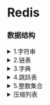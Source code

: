 <h1>Redis</h1>
<h3>数据结构</h3>
<details><summary>1.字符串</summary>
<li>redis中的字符串是动态字符串，叫SDS
  <li><b>redis中用到sds的地方</b>：1.字符串对象：除了字符串值对象外，所有的键值对的键都是字符串对象；2.AOF持久化的输入缓冲区是用SDS实现的
  <li><b>SDS的内部结构</b>：<br>(i) buf数组，是一个char类型数组，记录字符串内容。<br>(ii) free属性，int类型，记录buf数组中没有使用的字节的数量。<br>(iii) len属性记录已经使用的字节数量。
  <li><b>SDS和C字符串的区别</b>：
    <br>(i) C字符串需要<b>O（n）</b>获取字符串<b>长度</b>；而SDS只需要<b>O（1）</b>获取字符串<b>长度</b>。
    <br>(ii) C字符串API操作<b>不安全</b>，可能会造成缓冲区溢出；而SDS API操作<b>安全</b>，因为在修改字符串前，会先判断会不会造成字符串缓冲区溢出，如果会的话就会先扩展字符串再修改。
    <br>(iii) SDS的<b>内存重分配</b>次数比C字符串<b>少</b>，这个得益于两个策略——<br>
     &nbsp&nbsp&nbsp&nbsp &nbsp&nbsp(1) 第一个是空间预分配策略，就是API对字符串进行扩展的时候，会分配额外的未使用空间，分配空间的大小取决于SDS的长度：如果SDS的长度小于1MB，那么分配的大小就是同样长度的字符串len属性的长度；如果SDS的长度大于1MB，那么分配的大小就是1MB。
      <br>&nbsp&nbsp&nbsp&nbsp&nbsp&nbsp(2) 第二个是惰性空间释放策略，API在对字符串进行缩短操作的时候，不会释放空闲的未使用空间，而是通过free属性记录未保存的空间长度，以便进行扩展的时候就不用再重分配空间了。（当然API也支持手动释放未保存空间的操作）
    <br>(iv) SDS buf数组保存的<b>数据类型</b>比C字符串<b>更丰富</b>。C字符串只能保存ASCII数据，且不能保存空字符，C字符串遇到的第一个空字符会被视作字符串的结束标志；而SDS不仅能保存ASCII数据，还能保存空字符，以及图片、音频等二进制数据，更加丰富。
    <br>(v) C字符串相较于SDS字符串的唯一好处是，C字符串能使用<b>全部</b>的<b><string.h></b>库中的函数，而SDS只能兼容<b部分</b><string.h>库中的函数。
</details>
    <details><summary>2.链表</summary>
      <li>Redis中的链表是list结构体，里面有指向表头的指针head，和指向表尾的指针tail，类型是listnode类型。然后还有一个记录所含节点数的len属性，是unsigned long类型的，以及三个成员函数：dup复制节点函数、free释放节点函数和match对比节点函数，类型都是void*无类型指针，目的是为了实现链表的多态。
       <li>然后链表的每个节点listnode串联成链表，然后这链表是双端无环，也就是每个节点都有指向前一个节点的prev指针和指向后一个节点的next指针。最后节点存储是值是void*无类型指针，指向存储的值对象，也是为了实现多态。
</details>
<details><summary>3.字典</summary>
  <li>Redis中的字典的实现我自己把它分为三层：最低层是单向链表，也可以说哈希表节点，链表中的每个元素都是一个键值对，每个单向链表就是一个哈希表节点；哈希表节点数组构成哈希表，所以第二层是哈希表；最后由两个哈希表形成一个字典，这才形成了顶层结构字典。
  <li>然后在添加一个键值对的时候，字典通过哈希算法往哈希表中添加节点。期间根据字典维护的负载因子判断是否进行rehash，也就是重新散列。
    <br><b>下面我可以来为刚刚提到的每个概念进行展开讲解包括rehash的方式和使用哈希算法插入键值对的一些关键点</b>:
    <li>首先是最外层的字典，他是一个dict结构体：<br>&nbsp&nbsp&nbsp&nbsp（1）其中type属性是一个指向dictType结构的指针，这个dictType结构封装了各种操作特定类型的键值对的函数。<br>&nbsp&nbsp&nbsp&nbsp（2）dict结构体中还有一个private属性，这个属性保存了需要传给dictType结构中特定类型函数的可选参数。<br>&nbsp&nbsp&nbsp&nbsp（3）另外dict结构体中还含有一个rehashidx属性，记录rehash进行时的当前索引，当没有进行rehash时，它的值是-1<br>&nbsp&nbsp&nbsp&nbsp（4）除此之外就是他的核心结构:ht数组，是一个哈希表数组，且数组大小固定是2，也就是说存储两个哈希表——哈希表[0]和哈希表[1],类型都是dictht结构体，哈希表0用于存储键值对，哈希表1用于rehash。
    <li>然后是第二层——哈希表，也就是刚刚讲到的dictht结构体:
      <br>&nbsp&nbsp&nbsp&nbsp（1）dictht结构体有三个属性:size、sizemask、used，都是unsigned long类型的。其中size记录哈希表的大小，sizemask记录哈希表大小掩码用于计算加入键值对时的索引，sizemask总是等于size-1，used记录哈希表中已有节点的数量。
      <br>&nbsp&nbsp&nbsp&nbsp（2）除此之外就是dictht结构体的核心——table数组，是一个指针数组，每个指针元素都指向一个哈希表节点。
    <li>那么就到了第三层，最低层——哈希表节点，哈希表节点是dictEntry结构体:
      <br>&nbsp&nbsp&nbsp&nbsp（1）dictEntry结构体有两个属性和一个指针，指针就是next指针，指向下一个dictEntry结构体，也就是通过next指针形成了单向链表解决哈希冲突。
      <br>&nbsp&nbsp&nbsp&nbsp（2）dictEntry的两个属性分别是key和v，key就是键值对的键，是void*无类型指针，指向键对象；v就是键值对的值，是一个union集合，可选类型有void*无类型指针、uint64_t和int64_t
      <br><b>以上这就是整个字典结构上的组成</b>。
     <li>之后我再讲一下加入键值对的步骤，加入键值对就三步:
       <br>&nbsp&nbsp&nbsp&nbsp（1）首先是通过调用dictType中的函数计算键的hash值，通过MurmurHash2算法。<br>&nbsp&nbsp&nbsp&nbsp（2）第二步是将sizemask和哈希值进行按位与运算得出要插入的索引值。<br>&nbsp&nbsp&nbsp&nbsp（3）第三步就是通过计算出的索引值，找到当前允许键值对的哈希表的索引，把键值对插入到那个索引的单向链表的表头，就完毕了。<br>
       <b>最后再讲下Rehash</b>
     <li>
       字典在不断扩充或者减少的时候需要进行rehash来调整哈希表结构。字典通过判断负载因子和服务器当前的运行情况来判断是否进行rehash。负载因子=正在使用的哈希表的used属性除以size属性。
       <br>&nbsp&nbsp&nbsp&nbsp&nbsp&nbsp（1）当服务器没有进行BGSAVE命令或者BGREWRITER命令的时候，如果负载因子>=1就执行rehash扩展操作。
       <br>&nbsp&nbsp&nbsp&nbsp&nbsp&nbsp（2）当服务器正在执行BGSAVE命令或者BGREWRITER命令的时候，如果负载因子>=5就执行rehash扩展操作。
       <br>&nbsp&nbsp&nbsp&nbsp&nbsp&nbsp（3）当负载因子<=0.1的时候，程序会自动开始对哈希表进行rehash收缩操作
    <li>rehash的步骤不是一次性的，而是分多次、渐进式地进行，rehash的步骤有四步:
       <br>&nbsp&nbsp&nbsp&nbsp（1）第一步是为哈希表1分配足够的空间：如果执行的是扩展操作，你们哈希表1的空间大小为第一个>=哈希表0的used属性的两倍的一个二次方幂（这里可以举例）;如果执行的收缩操作，你们哈希表1的代销是第一个>=哈希表0的used属性的二次方幂。
       <br>&nbsp&nbsp&nbsp&nbsp（2）第二步是将字典的rehashidx设置为0，表示rehash工作开始，而rehashidx的值就是代表之后转移的时候应该存放的目标索引是多少，从0开始。
       <br>&nbsp&nbsp&nbsp&nbsp（3）第三步就是转移，将哈希表0中的键值对转移到哈希表1中，这个步骤不是一次性的，而是渐进的，每次对字典进行添加、删除、查找、更新的操作都会顺便从哈希表0中转移一个哈希表节点到哈希表1中，转移的时候需要对键值对进行重新散列操作（也就是重新计算索引值和hash值）。所以每次操作都会使rehashidx的值加1。
       <br>&nbsp&nbsp&nbsp&nbsp（4）第四步是当哈希表0的键值对都转移到了哈希表1的时候，字典讲rehashidx的值设置为-1，再将哈希表1设置为哈希表0，哈希表0设置为哈希表1，将新的哈希表1清空为空表，rehash操作完成。
</details>
<details><summary>4.跳跃表</summary>
  <li>跳跃表的核心是一个个串联起来的跳跃表节点，通过跳跃表节点来存储数据，每个跳跃表节点存储指向数据的指针，这里的数据通常是字符串对象。
  <li>跳跃表的特点是有序以及能快速访问查找某个节点。<b>有序</b>是因为每个跳跃表节点都有一个分值属性，跳跃表节点按照分值从小到大排序，当分值相同的时候按字符串对象的字典序从小到大排序；<b>快速访问</b>是因为每个跳跃表节点上都有许多层，层高是一个介于1到32之间的随机数，每个层都有一个指向其它节点的指针和跨度属性，通过这些层的指针不断向后跳跃查找从而实现快速访问，通过跨度计算某个节点的排名。通过跳跃表算法进行建层，它的查找复杂度是平均O(logN)、最坏O(N)的复杂度。
  <li>除此之外，跳跃表结构有同时指向表头节点和表尾节点的指针，而且每个跳跃表节点都有后退指针，所以也支持从后向前遍历，但后退只指向前面一位，不能跳跃。
  <li>另外返回跳跃表的节点个数是O(1)，因为跳跃表有length属性记录跳跃表节点个数；还有一个level属性记录除了表头节点外层数最高的节点的层数。
  <li>不过Redis中使用跳跃表的场景不多：1个是可以用来实现有序集合键；另一个是在集群节点中用做内部数据结构。
</details>    
<details><summary>5.整数集合</summary>
  <li>整数集合是一个可以保存int16、int32、int64等整数值的有序集合，即没有重复元素。
  <li>它的使用场景是 当集合内的元素不多且都是int整型元素时，Redis会采用整数集合作为集合键的底层实现。
  <li>整数集合内有一个contents数组和一个encoding属性，contents数组存储集合内的数据，数据类型有encoding决定，还有length属性能O(1)返回集合的大小
  <li>需要注意的是，整数集合有升级的操作，就是说它的contents数组内的数据的类型不是固定的，当新加入的数的类型比集合内所有的数据类型都要长时，就会进行升级，也就是说会先扩展数组的空间后将所有集合内的数据都提升至新加入的数据的类型，再把新数据加入到集合中。不过升级是不可逆的，即不能降级。升级这个操作是既兼顾了内存同时兼顾灵活性的一种做法。
</details>
<details><summary>压缩列表</summary>
<li>压缩列表是由连续的内存块组成的顺序型数据结构，它的特点是节约内存。
<li>压缩列表的使用场景主要是作为列表键和哈希键的底层实现之一。当列表键中的每个列表项或者哈希键中的每个键和值 要么是小整数，要么是短字符串时，就会采用压缩列表作为列表键或者哈希键的底层实现。
<li>压缩列表的组成有5部分:<br>&nbsp&nbsp&nbsp&nbsp(i)第一部分是zlbytes属性，记录整个压缩列表所占的内存字节数;
  <br>&nbsp&nbsp&nbsp&nbsp(2)第二部分是zltail属性，记录压缩列表表位的节点距离列表的起始地址有多少字节，通过这个偏移量可以O(1)得到表尾节点的地址;<br>&nbsp&nbsp&nbsp&nbsp(3)第三部分是zllen属性，记录压缩列表的节点数;<br>&nbsp&nbsp&nbsp&nbsp(4)第四部分是各个节点，也是压缩列表的主要组成部分;<br>&nbsp&nbsp&nbsp&nbsp(5)第五部分是zlend，用来标记压缩列表的末端
  <li>而压缩列表的单个节点有三个属性，content属性记录节点的值，encoding属性记录节点值的数据类型和长度，还有一个关键属性是<b>previous_entry_length</b>,记录前一个节点的长度，之所以记录这个是为了通过当前节点的地址和该属性计算出前一个节点的地址，从而实现遍历。这个属性的大小不是固定的，要么1字节要么5字节，如果前一个节点的长度小于254字节，那么这个属性就是1字节的，反之就是5字节的。
    所以由于其可变性，就涉及到一个<b>连锁更新</b>的问题，就是如果新加入或者删除某一个节点可能导致下一个节点的previous_entry_length属性的大小改变从而导致下一个节点从小于254字节变成了大于254字节，从而导致再下一个节点大小改变，这就是连锁更新。所以最坏的情况下连锁更新会导致<b>N次空间重分配</b>操作，而每次空间重分配的最坏复杂度是O（N），所以连锁更新的最坏复杂度是O（N²），但实际上发生的几率极低，平均下来压缩列表的操作的复杂度是O(N)的
</details>
    
